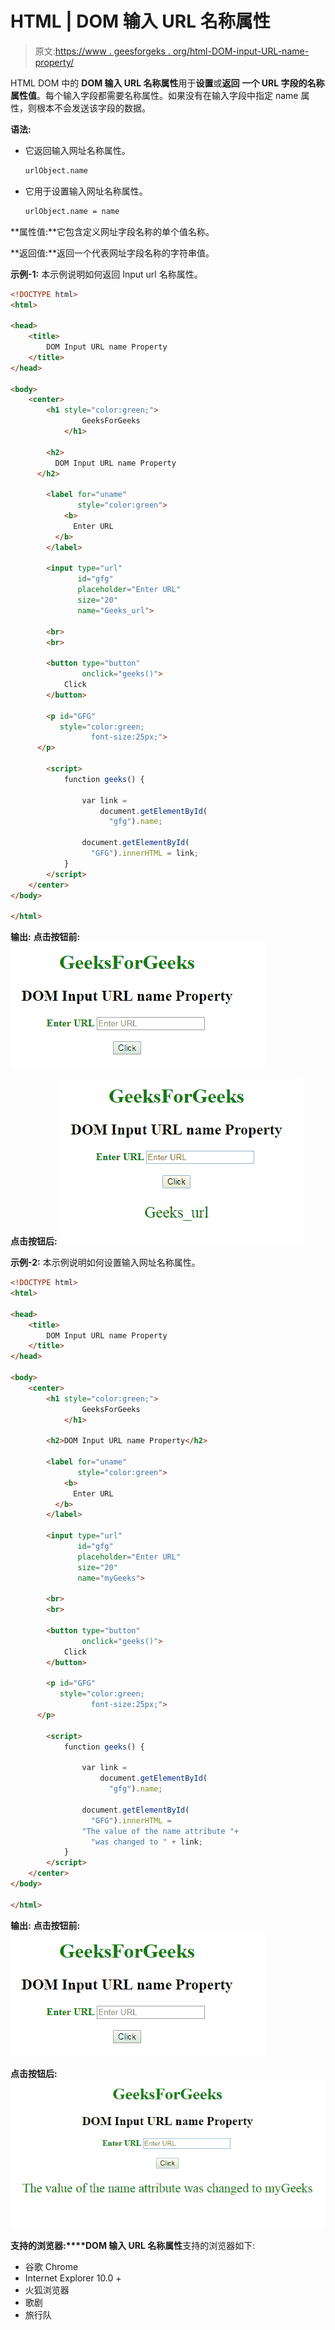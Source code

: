 # HTML | DOM 输入 URL 名称属性

> 原文:[https://www . geesforgeks . org/html-DOM-input-URL-name-property/](https://www.geeksforgeeks.org/html-dom-input-url-name-property/)

HTML DOM 中的 **DOM 输入 URL 名称属性**用于**设置**或**返回** **一个 URL 字段的名称属性值**。每个输入字段都需要名称属性。如果没有在输入字段中指定 name 属性，则根本不会发送该字段的数据。

**语法:**

*   它返回输入网址名称属性。

    ```html
    urlObject.name
    ```

*   它用于设置输入网址名称属性。

    ```html
    urlObject.name = name
    ```

**属性值:**它包含定义网址字段名称的单个值名称。

**返回值:**返回一个代表网址字段名称的字符串值。

**示例-1:** 本示例说明如何返回 Input url 名称属性。

```html
<!DOCTYPE html>
<html>

<head>
    <title>
        DOM Input URL name Property
    </title>
</head>

<body>
    <center>
        <h1 style="color:green;"> 
                GeeksForGeeks 
            </h1>

        <h2>
          DOM Input URL name Property
      </h2>

        <label for="uname"
               style="color:green">
            <b>
              Enter URL
          </b>
        </label>

        <input type="url" 
               id="gfg" 
               placeholder="Enter URL"
               size="20"
               name="Geeks_url">

        <br>
        <br>

        <button type="button" 
                onclick="geeks()">
            Click
        </button>

        <p id="GFG" 
           style="color:green;
                  font-size:25px;">
      </p>

        <script>
            function geeks() {

                var link = 
                    document.getElementById(
                      "gfg").name;

                document.getElementById(
                  "GFG").innerHTML = link;
            }
        </script>
    </center>
</body>

</html>
```

**输出:**
**点击按钮前:**
![](img/040d934228d1fa9c843abf4123980a54.png)

**点击按钮后:**
![](img/0b00ee8535167af465249c368b3b66ea.png)

**示例-2:** 本示例说明如何设置输入网址名称属性。

```html
<!DOCTYPE html>
<html>

<head>
    <title>
        DOM Input URL name Property
    </title>
</head>

<body>
    <center>
        <h1 style="color:green;"> 
                GeeksForGeeks 
            </h1>

        <h2>DOM Input URL name Property</h2>

        <label for="uname"
               style="color:green">
            <b>
              Enter URL
          </b>
        </label>

        <input type="url" 
               id="gfg" 
               placeholder="Enter URL" 
               size="20"
               name="myGeeks">

        <br>
        <br>

        <button type="button"
                onclick="geeks()">
            Click
        </button>

        <p id="GFG" 
           style="color:green;
                  font-size:25px;">
      </p>

        <script>
            function geeks() {

                var link = 
                    document.getElementById(
                      "gfg").name;

                document.getElementById(
                  "GFG").innerHTML = 
                "The value of the name attribute "+
                  "was changed to " + link;
            }
        </script>
    </center>
</body>

</html>
```

**输出:**
**点击按钮前:**
![](img/040d934228d1fa9c843abf4123980a54.png)

**点击按钮后:**
![](img/9dfcad57057dfaccf5d2739799360cac.png)

**支持的浏览器:****DOM 输入 URL 名称属性**支持的浏览器如下:

*   谷歌 Chrome
*   Internet Explorer 10.0 +
*   火狐浏览器
*   歌剧
*   旅行队